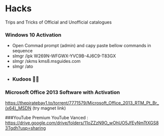 # Hacks
Trips and Tricks of Official and Unofficial catalogues

### Windows 10 Activation
- Open Commad prompt (admin) and capy paste bellow commands in sequence
- slmgr /ipk W269N-WFGWX-YVC9B-4J6C9-T83GX
- slmgr /skms kms8.msguides.com
- slmgr /ato
- ### Kudoos 🎉🤟

### Microsoft Office 2013 Software with Activation
https://thepiratebay1.to/torrent/7771579/Microsoft_Office_2013_RTM_Pt_Br_(x64)_MSDN
(try magnet link)

###YouTube Premium
YouTube Vanced : https://drive.google.com/drive/folders/11oZZzN9O_wOhUO5JfEyNmTtXGS83Tgdh?usp=sharing
